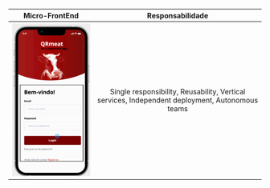 

|                                Micro-FrontEnd                                |           Responsabilidade            |     
|:---------------------------------------------------------------------------:|:---------------------------------------------------------------------------:|
| ![Alt text](../imagensFE/Imagem1.png?raw=true "Imagem1") | Single responsibility, Reusability, Vertical services, Independent deployment, Autonomous teams 
